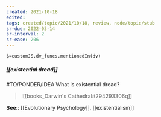 ```yaml
---
created: 2021-10-18
edited: 
tags: created/topic/2021/10/18, review, node/topic/stub
sr-due: 2022-03-14
sr-interval: 2
sr-ease: 206
---
```

`$=customJS.dv_funcs.mentionedIn(dv)`

##### <s class="topic-title">[[existential dread]]</s>

#TO/PONDER/IDEA What is existential dread?

> ![[books_Darwin's Cathedral#294293306q]]

**See**:: [[Evolutionary Psychology]], [[existentialism]]
